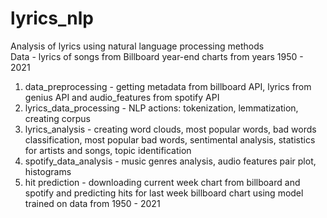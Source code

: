 # lyrics_nlp

Analysis of lyrics using natural language processing methods\
Data - lyrics of songs from Billboard year-end charts from years 1950 - 2021
1. data_preprocessing - getting metadata from billboard API, lyrics from genius API and audio_features from spotify API
2. lyrics_data_processing - NLP actions: tokenization, lemmatization, creating corpus
3. lyrics_analysis - creating word clouds, most popular words, bad words classification, most popular bad words, sentimental analysis, statistics for artists and songs, topic identification
4. spotify_data_analysis - music genres analysis, audio features pair plot, histograms
5. hit prediction - downloading current week chart from billboard and spotify and predicting hits for last week billboard chart using model trained on data from 1950 - 2021
